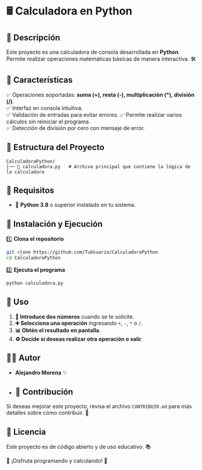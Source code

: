 # 🖩 Calculadora en Python

## 📝 Descripción
Este proyecto es una calculadora de consola desarrollada en **Python**. Permite realizar operaciones matemáticas básicas de manera interactiva. 🛠️

## 🌟 Características
✅ Operaciones soportadas: **suma (+), resta (-), multiplicación (*), división (/)**.  
✅ Interfaz en consola intuitiva.  
✅ Validación de entradas para evitar errores. 
✅ Permite realizar varios cálculos sin reiniciar el programa.  
✅ Detección de división por cero con mensaje de error.  

## 📂 Estructura del Proyecto
```
CalculadoraPython/
│── 📜 calculadora.py   # Archivo principal que contiene la lógica de la calculadora
```

## 🔧 Requisitos
- 🐍 **Python 3.8** o superior instalado en tu sistema.  

## 🚀 Instalación y Ejecución
1️⃣ **Clona el repositorio**
```bash
git clone https://github.com/TuUsuario/CalculadoraPython
cd CalculadoraPython
```
2️⃣ **Ejecuta el programa**
```bash
python calculadora.py
```

## 📌 Uso
1. **🔢 Introduce dos números** cuando se te solicite.  
2. **➕ Selecciona una operación** ingresando `+`, `-`, `*` o `/`.  
3. **📊 Obtén el resultado en pantalla**.  
4. **♻️ Decide si deseas realizar otra operación o salir**.  

## 👨‍💻 Autor
- **Alejandro Morena** ✨

- ## 🤝 Contribución
Si deseas mejorar este proyecto, revisa el archivo `CONTRIBUIR.md` para más detalles sobre cómo contribuir. 🎉

## 📜 Licencia
Este proyecto es de código abierto y de uso educativo. 📚

🎉 ¡Disfruta programando y calculando! 🚀

